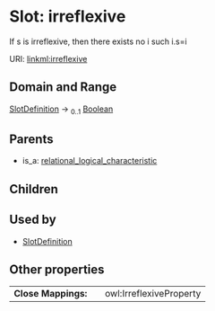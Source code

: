 
# Slot: irreflexive


If s is irreflexive, then there exists no i such i.s=i

URI: [linkml:irreflexive](https://w3id.org/linkml/irreflexive)


## Domain and Range

[SlotDefinition](SlotDefinition.md) &#8594;  <sub>0..1</sub> [Boolean](types/Boolean.md)

## Parents

 *  is_a: [relational_logical_characteristic](relational_logical_characteristic.md)

## Children


## Used by

 * [SlotDefinition](SlotDefinition.md)

## Other properties

|  |  |  |
| --- | --- | --- |
| **Close Mappings:** | | owl:IrreflexiveProperty |

